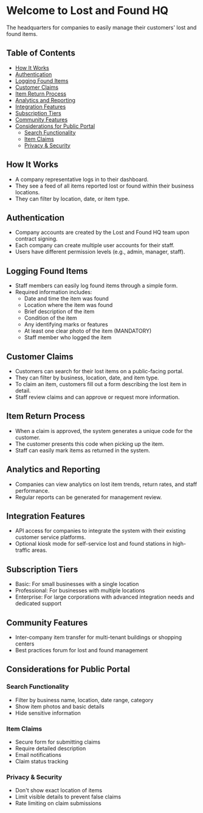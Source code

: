 # Welcome to Lost and Found HQ

The headquarters for companies to easily manage their customers' lost and found items.

## Table of Contents

- [How It Works](#how-it-works)
- [Authentication](#authentication)
- [Logging Found Items](#logging-found-items)
- [Customer Claims](#customer-claims)
- [Item Return Process](#item-return-process)
- [Analytics and Reporting](#analytics-and-reporting)
- [Integration Features](#integration-features)
- [Subscription Tiers](#subscription-tiers)
- [Community Features](#community-features)
- [Considerations for Public Portal](#considerations-for-public-portal)
  - [Search Functionality](#search-functionality)
  - [Item Claims](#item-claims)
  - [Privacy & Security](#privacy--security)

## How It Works

- A company representative logs in to their dashboard.
- They see a feed of all items reported lost or found within their business locations.
- They can filter by location, date, or item type.

## Authentication

- Company accounts are created by the Lost and Found HQ team upon contract signing.
- Each company can create multiple user accounts for their staff.
- Users have different permission levels (e.g., admin, manager, staff).

## Logging Found Items

- Staff members can easily log found items through a simple form.
- Required information includes:
  - Date and time the item was found
  - Location where the item was found
  - Brief description of the item
  - Condition of the item
  - Any identifying marks or features
  - At least one clear photo of the item (MANDATORY)
  - Staff member who logged the item

## Customer Claims

- Customers can search for their lost items on a public-facing portal.
- They can filter by business, location, date, and item type.
- To claim an item, customers fill out a form describing the lost item in detail.
- Staff review claims and can approve or request more information.

## Item Return Process

- When a claim is approved, the system generates a unique code for the customer.
- The customer presents this code when picking up the item.
- Staff can easily mark items as returned in the system.

## Analytics and Reporting

- Companies can view analytics on lost item trends, return rates, and staff performance.
- Regular reports can be generated for management review.

## Integration Features

- API access for companies to integrate the system with their existing customer service platforms.
- Optional kiosk mode for self-service lost and found stations in high-traffic areas.

## Subscription Tiers

- Basic: For small businesses with a single location
- Professional: For businesses with multiple locations
- Enterprise: For large corporations with advanced integration needs and dedicated support

## Community Features

- Inter-company item transfer for multi-tenant buildings or shopping centers
- Best practices forum for lost and found management

## Considerations for Public Portal

### Search Functionality

- Filter by business name, location, date range, category
- Show item photos and basic details
- Hide sensitive information

### Item Claims

- Secure form for submitting claims
- Require detailed description
- Email notifications
- Claim status tracking

### Privacy & Security

- Don't show exact location of items
- Limit visible details to prevent false claims
- Rate limiting on claim submissions
